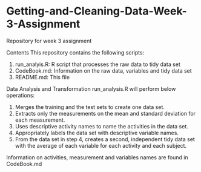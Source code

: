 # Getting-and-Cleaning-Data-Week-3-Assignment
Repository for week 3 assignment

Contents
This repository contains the following scripts:
1. run_analyis.R: R script that processes the raw data to tidy data set
2. CodeBook.md: Information on the raw data, variables and tidy data set
3. README.md: This file

Data Analysis and Transformation
run_analysis.R will perform below operations:
1. Merges the training and the test sets to create one data set.
2. Extracts only the measurements on the mean and standard deviation for each measurement.
3. Uses descriptive activity names to name the activities in the data set.
4. Appropriately labels the data set with descriptive variable names.
5. From the data set in step 4, creates a second, independent tidy data set with the average of each variable for each activity and each subject.

Information on activities, measurement and variables names are found in CodeBook.md

